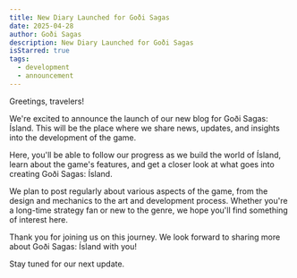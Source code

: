 ```yaml
---
title: New Diary Launched for Goði Sagas
date: 2025-04-28
author: Goði Sagas
description: New Diary Launched for Goði Sagas
isStarred: true
tags:
  - development
  - announcement
---
```


Greetings, travelers!

We're excited to announce the launch of our new blog for Goði Sagas: Ísland. This will be the place where we share news, updates, and insights into the development of the game.

Here, you'll be able to follow our progress as we build the world of Ísland, learn about the game's features, and get a closer look at what goes into creating Goði Sagas: Ísland.

We plan to post regularly about various aspects of the game, from the design and mechanics to the art and development process. Whether you're a long-time strategy fan or new to the genre, we hope you'll find something of interest here.

Thank you for joining us on this journey. We look forward to sharing more about Goði Sagas: Ísland with you!

Stay tuned for our next update.